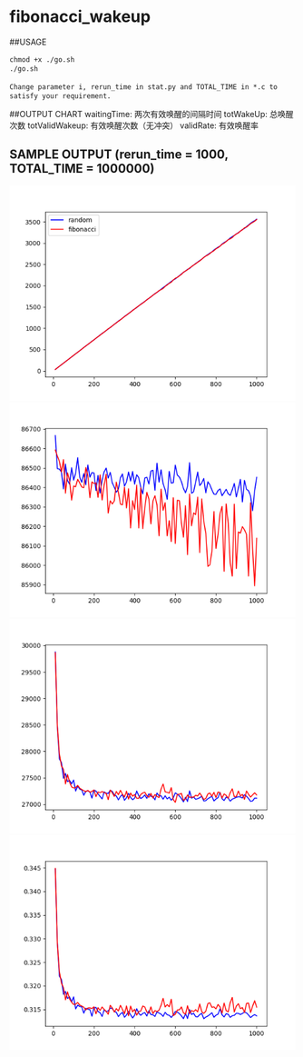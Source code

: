 # fibonacci_wakeup

##USAGE

	chmod +x ./go.sh
	./go.sh

	Change parameter i, rerun_time in stat.py and TOTAL_TIME in *.c to satisfy your requirement.

##OUTPUT CHART
waitingTime: 两次有效唤醒的间隔时间
totWakeUp: 总唤醒次数
totValidWakeup: 有效唤醒次数（无冲突）
validRate: 有效唤醒率

## SAMPLE OUTPUT (rerun_time = 1000, TOTAL_TIME = 1000000)
![](https://github.com/bonboru93/fibonacci_wakeup/blob/master/waitingTime.png)
![](https://github.com/bonboru93/fibonacci_wakeup/blob/master/totWakeup.png)
![](https://github.com/bonboru93/fibonacci_wakeup/blob/master/totValidWakeup.png)
![](https://github.com/bonboru93/fibonacci_wakeup/blob/master/validRate.png)
